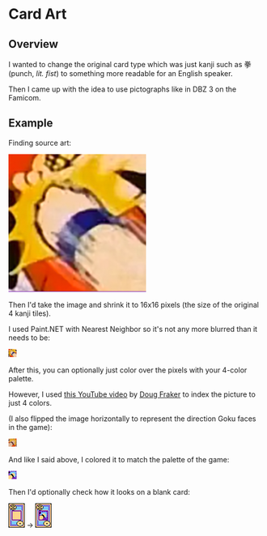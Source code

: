 # Card Art


## Overview

I wanted to change the original card type which was just kanji such as 拳 (punch, _lit. fist_) to something more readable for an English speaker.

Then I came up with the idea to use pictographs like in DBZ 3 on the Famicom.


## Example

Finding source art:

![Original Image Selection Stage - Canvas Square Divisible by 16](./Fist%20or%20Punch%20Card%20Art%20-%20Selection%20Stage%20(Canvas%20Square%20Divisible%20by%2016).png)

Then I'd take the image and shrink it to 16x16 pixels (the size of the original 4 kanji tiles).

I used Paint.NET with Nearest Neighbor so it's not any more blurred than it needs to be:

![Original Image Pixelization Stage](./Fist%20or%20Punch%20Card%20Art%20-%20Pixelization%20Stage%20(Canvas%20Square%20Divisible%20by%2016%20-%20Resize%20to%2016x16).png)

After this, you can optionally just color over the pixels with your 4-color palette.

However, I used [this YouTube video](https://www.youtube.com/watch?v=mzPSPj2m0Cw) by [Doug Fraker](https://www.youtube.com/@dougfraker8411) to index the picture to just 4 colors.

(I also flipped the image horizontally to represent the direction Goku faces in the game):

![Game Image Indexed to 4 Colors Stage](./Fist%20or%20Punch%20Card%20Art%20-%20Palette%20Stage%20(Simplify%20to%204%20colors%20with%20GIMP%20-%20Convert%20Image%20to%20Indexed).png)

And like I said above, I colored it to match the palette of the game:

![Game Image Finalized](./Fist%20or%20Punch%20Card%20Art.png)

Then I'd optionally check how it looks on a blank card:

![Blank Card](./Blank%20Card.png) -> ![Fist Card](./Fist%20or%20Punch%20on%20Card%20Art.png)

